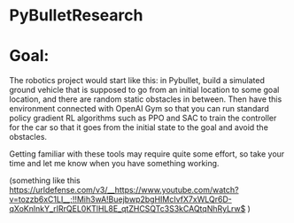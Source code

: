 # PyBulletResearch

# Goal:

The robotics project would start like this: in Pybullet, build a
simulated ground vehicle that is supposed to go
from an initial location to some goal location, and there are random
static obstacles in between. Then have this environment connected with
OpenAI Gym so that you can run standard policy gradient RL algorithms
such as PPO and SAC to train the controller for the car so that it
goes from the initial state to the goal and avoid the obstacles.

Getting familiar with these tools may require quite some effort, so
take your time and let me know when you have something working.

(something like this
https://urldefense.com/v3/__https://www.youtube.com/watch?v=tozzb6xC1LI__;!!Mih3wA!Buejbwp2bgHIMcIvfX7xWLQr6D-qXoKnlnkY_rIRrQEL0KTlHL8E_qtZHCSQTc3S3kCAQtqNhRyLrw$ )